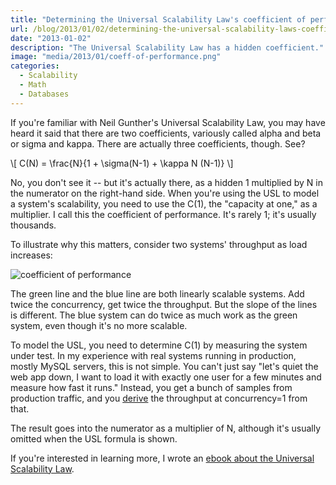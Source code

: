 ```yaml
---
title: "Determining the Universal Scalability Law's coefficient of performance"
url: /blog/2013/01/02/determining-the-universal-scalability-laws-coefficient-of-performance/
date: "2013-01-02"
description: "The Universal Scalability Law has a hidden coefficient."
image: "media/2013/01/coeff-of-performance.png"
categories:
  - Scalability
  - Math
  - Databases
---
```


If you're familiar with Neil Gunther's Universal Scalability Law, you may have heard it said that there are two coefficients, variously called alpha and beta or sigma and kappa. There are actually three coefficients, though. See?

\\[
C(N) = \frac{N}{1 + \sigma(N-1) + \kappa N (N-1)}
\\]

No, you don't see it -- but it's actually there, as a hidden 1 multiplied by N in the numerator on the right-hand side. When you're using the USL to model a system's scalability, you need to use the C(1), the "capacity at one," as a multiplier. I call this the coefficient of performance. It's rarely 1; it's usually thousands.

To illustrate why this matters, consider two systems' throughput as load increases:

![coefficient of performance](/media/2013/01/coeff-of-performance.png)

The green line and the blue line are both linearly scalable systems. Add twice the concurrency, get twice the throughput. But the slope of the lines is different. The blue system can do twice as much work as the green system, even though it's no more scalable.

To model the USL, you need to determine C(1) by measuring the system under test. In my experience with real systems running in production, mostly MySQL servers, this is not simple. You can't just say "let's quiet the web app down, I want to load it with exactly one user for a few minutes and measure how fast it runs." Instead, you get a bunch of samples from production traffic, and you [derive](/blog/2013/01/03/determining-the-usls-coefficient-of-performance-part-2/) the throughput at concurrency=1 from that.

The result goes into the numerator as a multiplier of N, although it's usually omitted when the USL formula is shown.

If you're interested in learning more, I wrote an [ebook about the Universal
Scalability Law](https://www.vividcortex.com/resources/universal-scalability-law/).
